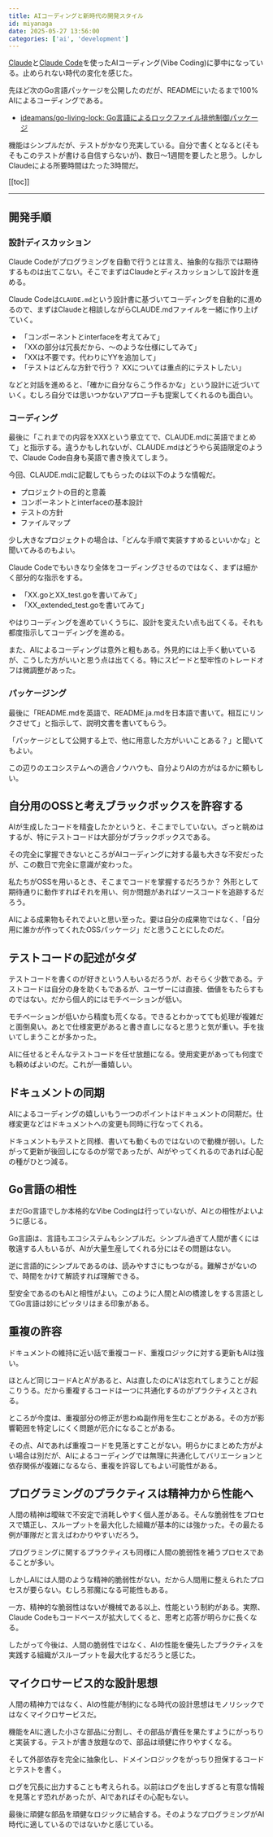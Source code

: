 ```yaml
---
title: AIコーディングと新時代の開発スタイル
id: miyanaga
date: 2025-05-27 13:56:00
categories: ['ai', 'development']
---
```


[Claude](https://claude.ai/)と[Claude Code](https://docs.anthropic.com/ja/docs/claude-code/overview)を使ったAIコーディング(Vibe Coding)に夢中になっている。止められない時代の変化を感じた。

先ほど次のGo言語パッケージを公開したのだが、READMEにいたるまで100% AIによるコーディングである。

- [ideamans/go-living-lock: Go言語によるロックファイル排他制御パッケージ](https://github.com/ideamans/go-living-lock)

機能はシンプルだが、テストがかなり充実している。自分で書くとなると(そもそもこのテストが書ける自信すらないが)、数日〜1週間を要したと思う。しかしClaudeによる所要時間はたった3時間だ。

[[toc]]

---

## 開発手順

### 設計ディスカッション

Claude Codeがプログラミングを自動で行うとは言え、抽象的な指示では期待するものは出てこない。そこでまずはClaudeとディスカッションして設計を進める。

Claude Codeは`CLAUDE.md`という設計書に基づいてコーディングを自動的に進めるので、まずはClaudeと相談しながらCLAUDE.mdファイルを一緒に作り上げていく。

- 「コンポーネントとinterfaceを考えてみて」
- 「XXの部分は冗長だから、〜のような仕様にしてみて」
- 「XXは不要です。代わりにYYを追加して」
- 「テストはどんな方針で行う？ XXについては重点的にテストしたい」

などと対話を進めると、「確かに自分ならこう作るかな」という設計に近づいていく。むしろ自分では思いつかないアプローチも提案してくれるのも面白い。

### コーディング

最後に「これまでの内容をXXXという章立てで、CLAUDE.mdに英語でまとめて」と指示する。違うかもしれないが、CLAUDE.mdはどうやら英語限定のようで、Claude Code自身も英語で書き換えてしまう。

今回、CLAUDE.mdに記載してもらったのは以下のような情報だ。

- プロジェクトの目的と意義
- コンポーネントとinterfaceの基本設計
- テストの方針
- ファイルマップ

少し大きなプロジェクトの場合は、「どんな手順で実装すすめるといいかな」と聞いてみるのもよい。

Claude Codeでもいきなり全体をコーディングさせるのではなく、まずは細かく部分的な指示をする。

- 「XX.goとXX_test.goを書いてみて」
- 「XX_extended_test.goを書いてみて」

やはりコーディングを進めていくうちに、設計を変えたい点も出てくる。それも都度指示してコーディングを進める。

また、AIによるコーディングは意外と粗もある。外見的には上手く動いているが、こうした方がいいと思う点は出てくる。特にスピードと堅牢性のトレードオフは微調整があった。

### パッケージング

最後に「README.mdを英語で、README.ja.mdを日本語で書いて。相互にリンクさせて」と指示して、説明文書を書いてもらう。

「パッケージとして公開する上で、他に用意した方がいいことある？」と聞いてもよい。

この辺りのエコシステムへの適合ノウハウも、自分よりAIの方がはるかに頼もしい。

## 自分用のOSSと考えブラックボックスを許容する

AIが生成したコードを精査したかというと、そこまでしていない。ざっと眺めはするが、特にテストコードは大部分がブラックボックスである。

その完全に掌握できないところがAIコーディングに対する最も大きな不安だったが、この数日で完全に意識が変わった。

私たちがOSSを用いるとき、そこまでコードを掌握するだろうか？ 外形として期待通りに動作すればそれを用い、何か問題があればソースコードを追跡するだろう。

AIによる成果物もそれでよいと思い至った。要は自分の成果物ではなく、「自分用に誰かが作ってくれたOSSパッケージ」だと思うことにしたのだ。

## テストコードの記述がタダ

テストコードを書くのが好きという人もいるだろうが、おそらく少数である。テストコードは自分の身を助くもであるが、ユーザーには直接、価値をもたらすものではない。だから個人的にはモチベーションが低い。

モチベーションが低いから精度も荒くなる。できるとわかってても処理が複雑だと面倒臭い。あとで仕様変更があると書き直しになると思うと気が重い。手を抜いてしまうことが多かった。

AIに任せるとそんなテストコードを任せ放題になる。使用変更があっても何度でも頼めばよいのだ。これが一番嬉しい。

## ドキュメントの同期

AIによるコーディングの嬉しいもう一つのポイントはドキュメントの同期だ。仕様変更などはドキュメントへの変更も同時に行なってくれる。

ドキュメントもテストと同様、書いても動くものではないので動機が弱い。したがって更新が後回しになるのが常であったが、AIがやってくれるのであれば心配の種がひとつ減る。

## Go言語の相性

まだGo言語でしか本格的なVibe Codingは行っていないが、AIとの相性がよいように感じる。

Go言語は、言語もエコシステムもシンプルだ。シンプル過ぎて人間が書くには敬遠する人もいるが、AIが大量生産してくれる分にはその問題はない。

逆に言語的にシンプルであるのは、読みやすさにもつながる。難解さがないので、時間をかけて解読すれば理解できる。

型安全であるのもAIと相性がよい。このように人間とAIの橋渡しをする言語としてGo言語は妙にピッタリはまる印象がある。

## 重複の許容

ドキュメントの維持に近い話で重複コード、重複ロジックに対する更新もAIは強い。

ほとんど同じコードAとA'があると、Aは直したのにA'は忘れてしまうことが起こりうる。だから重複するコードは一つに共通化するのがプラクティスとされる。

ところが今度は、重複部分の修正が思わぬ副作用を生むことがある。その方が影響範囲を特定しにくく問題が厄介になることがある。

その点、AIであれば重複コードを見落とすことがない。明らかにまとめた方がよい場合は別だが、AIによるコーディングでは無理に共通化してバリエーションと依存関係が複雑になるなら、重複を許容してもよい可能性がある。

## プログラミングのプラクティスは精神力から性能へ

人間の精神は曖昧で不安定で消耗しやすく個人差がある。そんな脆弱性をプロセスで矯正し、スループットを最大化した組織が基本的には強かった。その最たる例が軍隊だと言えばわかりやすいだろう。

プログラミングに関するプラクティスも同様に人間の脆弱性を補うプロセスであることが多い。

しかしAIには人間のような精神的脆弱性がない。だから人間用に整えられたプロセスが要らない。むしろ邪魔になる可能性もある。

一方、精神的な脆弱性はないが機械である以上、性能という制約がある。実際、Claude Codeもコードベースが拡大してくると、思考と応答が明らかに長くなる。

したがって今後は、人間の脆弱性ではなく、AIの性能を優先したプラクティスを実践する組織がスループットを最大化するだろうと感じた。

## マイクロサービス的な設計思想

人間の精神力ではなく、AIの性能が制約になる時代の設計思想はモノリシックではなくマイクロサービスだ。

機能をAIに適した小さな部品に分割し、その部品が責任を果たすようにがっちりと実装する。テストが書き放題なので、部品は頑健に作りやすくなる。

そして外部依存を完全に抽象化し、ドメインロジックをがっちり担保するコードとテストを書く。

ログを冗長に出力することも考えられる。以前はログを出しすぎると有意な情報を見落とす恐れがあったが、AIであればその心配もない。

最後に頑健な部品を頑健なロジックに結合する。そのようなプログラミングがAI時代に適しているのではないかと感じている。
